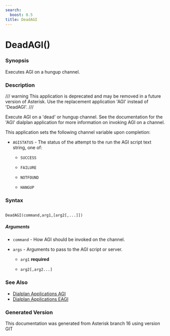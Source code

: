 ```yaml
---
search:
  boost: 0.5
title: DeadAGI
---
```


# DeadAGI()

### Synopsis

Executes AGI on a hungup channel.

### Description


/// warning
This application is deprecated and may be removed in a future version of Asterisk. Use the replacement application 'AGI' instead of 'DeadAGI'.
///

Execute AGI on a 'dead' or hungup channel. See the documentation for the 'AGI' dialplan application for more information on invoking AGI on a channel.<br>

This application sets the following channel variable upon completion:<br>


* `AGISTATUS` - The status of the attempt to the run the AGI script text string, one of:<br>

    * `SUCCESS`

    * `FAILURE`

    * `NOTFOUND`

    * `HANGUP`

### Syntax


```

DeadAGI(command,arg1,[arg2[,...]])
```
##### Arguments


* `command` - How AGI should be invoked on the channel.<br>

* `args` - Arguments to pass to the AGI script or server.<br>

    * `arg1` **required**

    * `arg2[,arg2...]`

### See Also

* [Dialplan Applications AGI](/Asterisk_16_Documentation/API_Documentation/Dialplan_Applications/AGI)
* [Dialplan Applications EAGI](/Asterisk_16_Documentation/API_Documentation/Dialplan_Applications/EAGI)


### Generated Version

This documentation was generated from Asterisk branch 16 using version GIT 